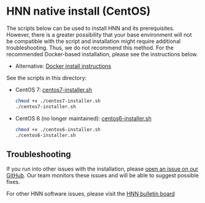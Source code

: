 # HNN native install (CentOS)

The scripts below can be used to install HNN and its prerequisites. However, there is a greater possibility that your base environment will not be compatible with the script and installation might require additional troubleshooting. Thus, we do not recommend this method. For the recommended Docker-based installation, please see the instructions below.

- Alternative: [Docker install instructions](README.md)

See the scripts in this directory:

- CentOS 7: [centos7-installer.sh](centos7-installer.sh)

  ```bash
  chmod +x ./centos7-installer.sh
  ./centos7-installer.sh
  ```

- CentOS 6 (no longer maintained): [centos6-installer.sh](centos6-installer.sh)

  ```bash
  chmod +x ./centos6-installer.sh
  ./centos6-installer.sh
  ```

## Troubleshooting

If you run into other issues with the installation, please [open an issue on our GitHub](https://github.com/jonescompneurolab/hnn/issues). Our team monitors these issues and will be able to suggest possible fixes.

For other HNN software issues, please visit the [HNN bulletin board](https://www.neuron.yale.edu/phpBB/viewforum.php?f=46)
